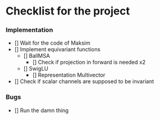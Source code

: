 # Checklist for the project
### Implementation
 - [] Wait for the code of Maksim
 - [] Implement equivariant functions
    - [] BallMSA
        - [] Check if projection in forward is needed x2
    - [] SwigLU
        - [] Representation Multivector
 - [] Check if scalar channels are supposed to be invariant
### Bugs
 - [] Run the damn thing
